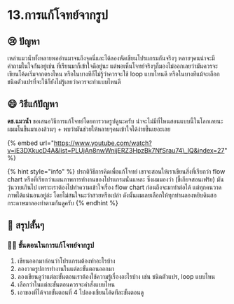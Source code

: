 # 13.การแก้โจทย์จากรูป

## 😢 ปัญหา

เหล่าแมวน้ำทั้งหลายพออ่านมาจนถึงจุดนี่และได้ลองหัดเขียนโปรแกรมกันจริงๆ หลายๆคนน่าจะมีคำถามในใจกันอยู่เช่น ที่เรียนมาก็เข้าใจดีอยู่นะ แต่พอเห็นโจทย์จริงๆก็มองไม่ออกเลยว่ามันควรจะเขียนโค้ดเริ่มจากตรงไหน หรือในบางทีก็ไม่รู้ว่าควรจะใช้ loop แบบไหนดี หรือในบางทีแม้จะเลือกชนิดตัวแปรที่จะใช้ก็ยังไม่รู้เลยว่าควรจะทำแบบไหนดี

## 😄 วิธีแก้ปัญหา

**ดช.แมวน้ำ** ขอเสนอวิธีการแก้โจทย์โดยการวาดรูปดูนะครับ น่าจะไม่มีที่ไหนสอนแบบนี้ในโลกเลยนะผมมโนขึ้นมาเองล้วนๆ + พบว่ามันช่วยให้หลายๆคนเข้าใจได้ง่ายขึ้นเยอะเลย

{% embed url="https://www.youtube.com/watch?v=iE3DXkucD4A&list=PLUjAn8nwWnijERZ3HpzBk7NfSrau74\_lQ&index=27" %}

{% hint style="info" %}
ปรกติวิธีการคิดเพื่อแก้โจทย์ เขาจะสอนให้เราเขียนสิ่งที่เรียกว่า flow chart หรือที่เรียกว่าแผนภาพการทำงานของโปรแกรมนั่นแหละ ซึ่งผมมองว่า \(ขี้เกียจสอนเฟร้ย\) มันวุ่นวายเกินไป เพราะเราต้องไปทำความเข้าใจเรื่อง flow chart ก่อนถึงจะมาทำต่อได้ แต่ทุกคนวาดภาพได้แน่นอนอยู่ล่ะ โดยไม่สนใจนะว่าสวยหรือเปล่า ดังนั้นผมเลยเลือกให้ทุกท่านลองหยิบดินสอกระดาษมาลองทำตามกันดูครับ
{% endhint %}

## 🎯 สรุปสั้นๆ

### 👨‍🚀 ขั้นตอนในการแก้โจทย์จากรูป

1. เขียนออกมาก่อนว่าโปรแกรมต้องทำอะไรบ้าง
2. ลองวาดรูปการทำงานในแต่ละขั้นตอนออกมา
3. ลองเขียนดูว่าแต่ละขั้นตอนเราต้องใช้ความรู้เรื่องอะไรบ้าง เช่น ชนิดตัวแปร, loop แบบไหน
4. เลือกว่าในแต่ละขั้นตอนควรจะคำสั่งแบบไหน
5. เอาของที่ได้จากขั้นตอนที่ 4 ไปลองเขียนโค้ดทีละขั้นตอนดู

